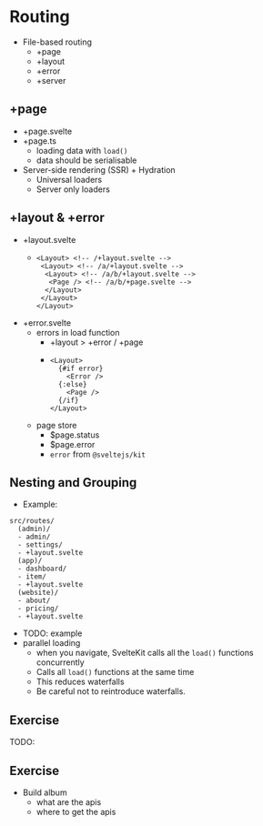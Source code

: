 # Routing

- File-based routing
  - +page
  - +layout
  - +error
  - +server

## +page

- +page.svelte
- +page.ts
  - loading data with `load()`
  - data should be serialisable
- Server-side rendering (SSR) + Hydration
  - Universal loaders
  - Server only loaders

## +layout & +error

- +layout.svelte
  - ```svelte
    <Layout> <!-- /+layout.svelte -->
     <Layout> <!-- /a/+layout.svelte -->
      <Layout> <!-- /a/b/+layout.svelte -->
       <Page /> <!-- /a/b/+page.svelte -->
      </Layout>
     </Layout>
    </Layout>
    ```
- +error.svelte
  - errors in load function
    - +layout > +error / +page
    - ```svelte
      <Layout>
        {#if error}
          <Error />
        {:else}
          <Page />
        {/if}
      </Layout>
      ```
  - page store
    - $page.status
    - $page.error
    - `error` from `@sveltejs/kit`

## Nesting and Grouping

- Example:
```
src/routes/
  (admin)/
  - admin/
  - settings/
  - +layout.svelte
  (app)/
  - dashboard/
  - item/
  - +layout.svelte
  (website)/
  - about/
  - pricing/
  - +layout.svelte
```

- TODO: example
- parallel loading
  - when you navigate, SvelteKit calls all the `load()` functions concurrently
  - Calls all `load()` functions at the same time
  - This reduces waterfalls
  - Be careful not to reintroduce waterfalls.

## Exercise

TODO:


## Exercise

- Build album
  - what are the apis
  - where to get the apis

